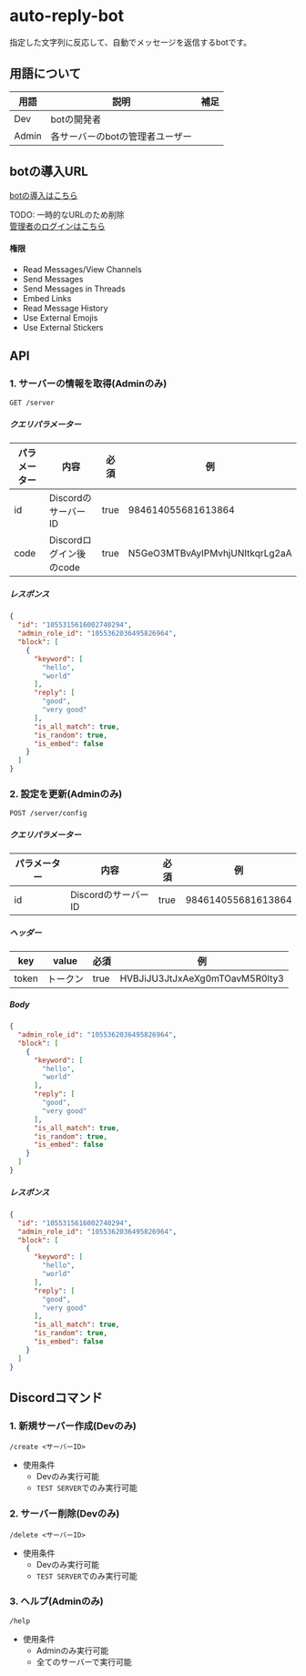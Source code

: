 # auto-reply-bot

指定した文字列に反応して、自動でメッセージを返信するbotです。

## 用語について

| 用語    | 説明                | 補足  | 
|-------|-------------------|-----|
| Dev   | botの開発者           |     | 
| Admin | 各サーバーのbotの管理者ユーザー |     | 

## botの導入URL

[botの導入はこちら](https://discord.com/api/oauth2/authorize?client_id=1055348253614419989&permissions=412317207552&scope=bot)

TODO: 一時的なURLのため削除  
[管理者のログインはこちら](https://discord.com/api/oauth2/authorize?client_id=1055348253614419989&redirect_uri=http%3A%2F%2Flocalhost%3A3000%2Fserver%3Fid%3D1055315616002740294&response_type=code&scope=identify)

#### 権限

- Read Messages/View Channels
- Send Messages
- Send Messages in Threads
- Embed Links
- Read Message History
- Use External Emojis
- Use External Stickers

## API

### 1. サーバーの情報を取得(Adminのみ)

```
GET /server
```

##### クエリパラメーター

| パラメーター | 内容                | 必須   | 例                              |
|--------|-------------------|------|--------------------------------|
| id     | DiscordのサーバーID    | true | 984614055681613864             |
| code   | Discordログイン後のcode | true | N5GeO3MTBvAyIPMvhjUNItkqrLg2aA |

##### レスポンス

```json
{
  "id": "1055315616002740294",
  "admin_role_id": "1055362036495826964",
  "block": [
    {
      "keyword": [
        "hello",
        "world"
      ],
      "reply": [
        "good",
        "very good"
      ],
      "is_all_match": true,
      "is_random": true,
      "is_embed": false
    }
  ]
}
```

### 2. 設定を更新(Adminのみ)

```
POST /server/config
```

##### クエリパラメーター

| パラメーター | 内容                | 必須   | 例                  |
|--------|-------------------|------|--------------------|
| id     | DiscordのサーバーID    | true | 984614055681613864 |

##### ヘッダー

| key   | value | 必須   | 例                              |
|-------|-------|------|--------------------------------|
| token | トークン  | true | HVBJiJU3JtJxAeXg0mTOavM5R0lty3 |

##### Body

```json
{
  "admin_role_id": "1055362036495826964",
  "block": [
    {
      "keyword": [
        "hello",
        "world"
      ],
      "reply": [
        "good",
        "very good"
      ],
      "is_all_match": true,
      "is_random": true,
      "is_embed": false
    }
  ]
}
```

##### レスポンス

```json
{
  "id": "1055315616002740294",
  "admin_role_id": "1055362036495826964",
  "block": [
    {
      "keyword": [
        "hello",
        "world"
      ],
      "reply": [
        "good",
        "very good"
      ],
      "is_all_match": true,
      "is_random": true,
      "is_embed": false
    }
  ]
}
```

## Discordコマンド

### 1. 新規サーバー作成(Devのみ)

```
/create <サーバーID>
```

- 使用条件
    - Devのみ実行可能
    - `TEST SERVER`でのみ実行可能

### 2. サーバー削除(Devのみ)

```
/delete <サーバーID>
```

- 使用条件
    - Devのみ実行可能
    - `TEST SERVER`でのみ実行可能

### 3. ヘルプ(Adminのみ)

```
/help
```

- 使用条件
    - Adminのみ実行可能
    - 全てのサーバーで実行可能

